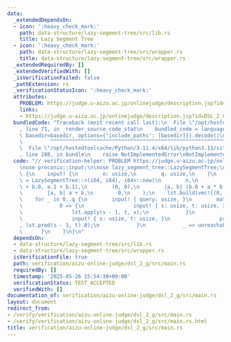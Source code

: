 ```yaml
---
data:
  _extendedDependsOn:
  - icon: ':heavy_check_mark:'
    path: data-structure/lazy-segment-tree/src/lib.rs
    title: Lazy Segment Tree
  - icon: ':heavy_check_mark:'
    path: data-structure/lazy-segment-tree/src/wrapper.rs
    title: data-structure/lazy-segment-tree/src/wrapper.rs
  _extendedRequiredBy: []
  _extendedVerifiedWith: []
  _isVerificationFailed: false
  _pathExtension: rs
  _verificationStatusIcon: ':heavy_check_mark:'
  attributes:
    PROBLEM: https://judge.u-aizu.ac.jp/onlinejudge/description.jsp?id=DSL_2_G
    links:
    - https://judge.u-aizu.ac.jp/onlinejudge/description.jsp?id=DSL_2_G
  bundledCode: "Traceback (most recent call last):\n  File \"/opt/hostedtoolcache/Python/3.11.4/x64/lib/python3.11/site-packages/onlinejudge_verify/documentation/build.py\"\
    , line 71, in _render_source_code_stat\n    bundled_code = language.bundle(stat.path,\
    \ basedir=basedir, options={'include_paths': [basedir]}).decode()\n          \
    \         ^^^^^^^^^^^^^^^^^^^^^^^^^^^^^^^^^^^^^^^^^^^^^^^^^^^^^^^^^^^^^^^^^^^^^^^^^^^^^^^^^\n\
    \  File \"/opt/hostedtoolcache/Python/3.11.4/x64/lib/python3.11/site-packages/onlinejudge_verify/languages/rust.py\"\
    , line 288, in bundle\n    raise NotImplementedError\nNotImplementedError\n"
  code: "// verification-helper: PROBLEM https://judge.u-aizu.ac.jp/onlinejudge/description.jsp?id=DSL_2_G\n\
    \nuse proconio::input;\n\nuse lazy_segment_tree::LazySegmentTree;\n\nfn main()\
    \ {\n    input! {\n        n: usize,\n        q: usize,\n    }\n    let mut lst\
    \ = LazySegmentTree::<(i64, i64), i64>::new(\n        n,\n        |a, b| (a.0\
    \ + b.0, a.1 + b.1),\n        (0, 0),\n        |a, b| (b.0 + a * b.1, b.1),\n\
    \        |a, b| a + b,\n        0,\n    );\n    lst.build(vec![(0, 1); n]);\n\
    \    for _ in 0..q {\n        input! { query: usize, }\n        match query {\n\
    \            0 => {\n                input! { s: usize, t: usize, x: i64, }\n\
    \                lst.apply(s - 1, t, x);\n            }\n            1 => {\n\
    \                input! { s: usize, t: usize, }\n                println!(\"{}\"\
    , lst.prod(s - 1, t).0);\n            }\n            _ => unreachable!(),\n  \
    \      }\n    }\n}\n"
  dependsOn:
  - data-structure/lazy-segment-tree/src/lib.rs
  - data-structure/lazy-segment-tree/src/wrapper.rs
  isVerificationFile: true
  path: verification/aizu-online-judge/dsl_2_g/src/main.rs
  requiredBy: []
  timestamp: '2025-05-26 15:54:30+09:00'
  verificationStatus: TEST_ACCEPTED
  verifiedWith: []
documentation_of: verification/aizu-online-judge/dsl_2_g/src/main.rs
layout: document
redirect_from:
- /verify/verification/aizu-online-judge/dsl_2_g/src/main.rs
- /verify/verification/aizu-online-judge/dsl_2_g/src/main.rs.html
title: verification/aizu-online-judge/dsl_2_g/src/main.rs
---
```

